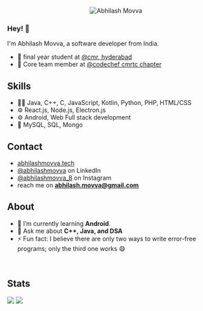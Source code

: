 
<p align="center">
  <img src="https://dynamic.brandcrowd.com/asset/logo/85f42d8f-d011-495b-86d6-13a7ed367e06/logo-search-grid-1x?v=637861100082100000&text=Abhilash+Movva&colorpalette=red" alt="Abhilash Movva" />
</p>

### Hey! 👋
I'm Abhilash Movva, a software developer from India.

- 👥 final year student at [@cmr, hyderabad](https://cmrtc.ac.in)
- 👥 Core team member at [@codechef cmrtc chapter](https://codechefcmrtc.tech)

## Skills
- 👨‍💻 Java, C++, C, JavaScript, Kotlin, Python, PHP, HTML/CSS
- ⚙️ React.js, Node.js, Electron.js
- ⚙️ Android, Web Full stack development
- 💽 MySQL, SQL, Mongo

## Contact
- [abhilashmovva.tech](https://abhilashmovva.tech)
- [@abhilashmovva](https://www.linkedin.com/in/abhilash-movva-b979791a1) on LinkedIn
- [@abhilashmovva_8](https://www.instagram.com/abhilashmovva_8) on Instagram
- reach me on **abhilash.movva@gmail.com**

## About
- 🌱 I’m currently learning **Android**.
- 💬 Ask me about **C++, Java, and DSA**
- ⚡ Fun fact: I believe there are only two ways to write error-free programs; only the third one works 😄 
<br>

<!-- <img align="right" alt="Coding" width="400" src="https://raw.githubusercontent.com/saimanoharhm/saimanoharhm/main/coding.webp"> -->
<!-- 👯 I’m looking to collaborate on -->
<!-- - 🤝 I’m looking for help with agd -->

<!-- <img align="left" src="https://github-readme-stats.vercel.app/api/top-langs?username=abhim8&show_icons=true&locale=en&layout=compact" alt="abhim8"/> -->

<!-- <img align="center" src="https://github-readme-stats.vercel.app/api?username=abhim8&show_icons=true&locale=en" alt="abhim8" /> -->
## Stats
![](https://github-readme-stats.vercel.app/api/top-langs?username=abhim8&show_icons=true&locale=en&layout=compact)  ![](https://github-readme-stats.vercel.app/api?username=abhim8&show_icons=true&locale=en)

<!-- <p> <img src="https://github-readme-stats.vercel.app/api?username=abhim8&&show_icons=true&title_color=ffffff&icon_color=bb2acf&text_color=daf7dc&bg_color=191919"> </p> -->

<!-- <p> <img align="center" src="https://github-readme-streak-stats.herokuapp.com/?user=abhim8&" alt="abhim8" /></p> -->
<br>


